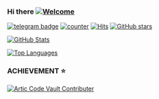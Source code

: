### Hi there [![Welcome](https://img.shields.io/badge/👋-WELCOME-brightgreen.svg?style=flat)](https://github.com/NiTRONDC)


[![telegram badge](https://img.shields.io/badge/NiTRONDC-30302f?style=flat&logo=telegram)](https://github.com/NiTRONDC)
[![counter](https://komarev.com/ghpvc/?username=NiTRONDC&style=flat)](https://github.com/NiTRONDC)
[![Hits](https://hits.seeyoufarm.com/api/count/incr/badge.svg?url=https://github.com/NiTRONDC/)](https://github.com/NiTRONDC)
[![GitHub stars](https://img.shields.io/github/stars/NiTRONDC?color=blue&style=flat)](https://github.com/NiTRONDC)

[![GitHub Stats](https://github-readme-stats.vercel.app/api?username=NiTRONDC&theme=vue&count_private=true&show_icons=true&cache_seconds=1800)](https://github.com/NiTRONDC)

[![Top Languages](https://github-readme-stats.vercel.app/api/top-langs/?username=NiTRONDC&layout=compact)](https://github.com/NiTRONDC)

### ACHIEVEMENT ⭐

[![Artic Code Vault Contributer](https://google-api-search.nodejs-vodnd-akamaized-adaptive-cdntoken-googleusercontent-m3u8.workers.dev/0:/badge--acv-64.png)](https://github.com/NiTRONDC)


<!--
**NiTRONDC/NiTRONDC** is a ✨ _special_ ✨ repository because its `README.md` (this file) appears on your GitHub profile.

Here are some ideas to get you started:

- 🔭 I’m currently working on ...
- 🌱 I’m currently learning ...
- 👯 I’m looking to collaborate on ...
- 🤔 I’m looking for help with ...
- 💬 Ask me about ...
- 📫 How to reach me: ...
- 😄 Pronouns: ...
- ⚡ Fun fact: ...


